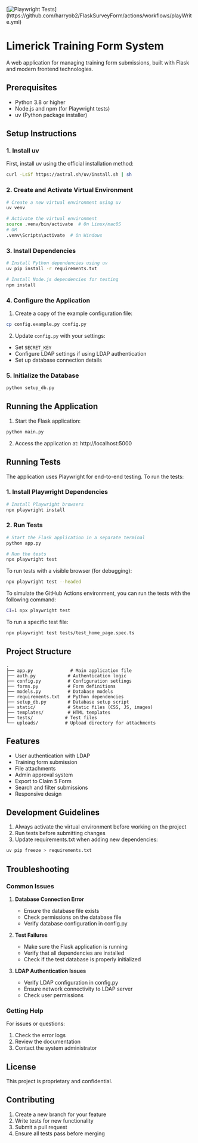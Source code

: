 [![Playwright Tests](https://github.com/harryob2/FlaskSurveyForm/actions/workflows/playWrite.yml/badge.svg?)](https://github.com/harryob2/FlaskSurveyForm/actions/workflows/playWrite.yml)

# Limerick Training Form System

A web application for managing training form submissions, built with Flask and modern frontend technologies.

## Prerequisites

- Python 3.8 or higher
- Node.js and npm (for Playwright tests)
- uv (Python package installer)

## Setup Instructions

### 1. Install uv

First, install uv using the official installation method:

```bash
curl -LsSf https://astral.sh/uv/install.sh | sh
```

### 2. Create and Activate Virtual Environment

```bash
# Create a new virtual environment using uv
uv venv

# Activate the virtual environment
source .venv/bin/activate  # On Linux/macOS
# OR
.venv\Scripts\activate  # On Windows
```

### 3. Install Dependencies

```bash
# Install Python dependencies using uv
uv pip install -r requirements.txt

# Install Node.js dependencies for testing
npm install
```

### 4. Configure the Application

1. Create a copy of the example configuration file:

```bash
cp config.example.py config.py
```

2. Update `config.py` with your settings:

- Set `SECRET_KEY`
- Configure LDAP settings if using LDAP authentication
- Set up database connection details

### 5. Initialize the Database

```bash
python setup_db.py
```

## Running the Application

1. Start the Flask application:

```bash
python main.py
```

2. Access the application at: http://localhost:5000

## Running Tests

The application uses Playwright for end-to-end testing. To run the tests:

### 1. Install Playwright Dependencies

```bash
# Install Playwright browsers
npx playwright install
```

### 2. Run Tests

```bash
# Start the Flask application in a separate terminal
python app.py

# Run the tests
npx playwright test
```

To run tests with a visible browser (for debugging):

```bash
npx playwright test --headed
```

To simulate the GitHub Actions environment, you can run the tests with the following command:
```bash
CI=1 npx playwright test
```

To run a specific test file:

```bash
npx playwright test tests/test_home_page.spec.ts
```

## Project Structure

```
.
├── app.py              # Main application file
├── auth.py            # Authentication logic
├── config.py          # Configuration settings
├── forms.py           # Form definitions
├── models.py          # Database models
├── requirements.txt   # Python dependencies
├── setup_db.py        # Database setup script
├── static/            # Static files (CSS, JS, images)
├── templates/         # HTML templates
├── tests/            # Test files
└── uploads/          # Upload directory for attachments
```

## Features

- User authentication with LDAP
- Training form submission
- File attachments
- Admin approval system
- Export to Claim 5 Form
- Search and filter submissions
- Responsive design

## Development Guidelines

1. Always activate the virtual environment before working on the project
2. Run tests before submitting changes
3. Update requirements.txt when adding new dependencies:

```bash
uv pip freeze > requirements.txt
```

## Troubleshooting

### Common Issues

1. **Database Connection Error**

   - Ensure the database file exists
   - Check permissions on the database file
   - Verify database configuration in config.py

2. **Test Failures**

   - Make sure the Flask application is running
   - Verify that all dependencies are installed
   - Check if the test database is properly initialized

3. **LDAP Authentication Issues**
   - Verify LDAP configuration in config.py
   - Ensure network connectivity to LDAP server
   - Check user permissions

### Getting Help

For issues or questions:

1. Check the error logs
2. Review the documentation
3. Contact the system administrator

## License

This project is proprietary and confidential.

## Contributing

1. Create a new branch for your feature
2. Write tests for new functionality
3. Submit a pull request
4. Ensure all tests pass before merging

